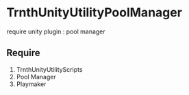 TrnthUnityUtilityPoolManager
============================

require unity plugin : pool manager


## Require 

1. TrnthUnityUtilityScripts
1. Pool Manager 
1. Playmaker
